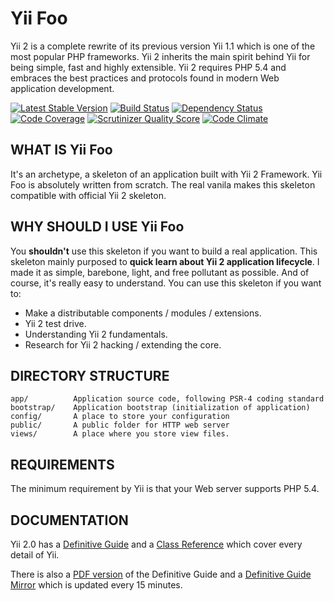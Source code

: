 Yii Foo
=======

Yii 2 is a complete rewrite of its previous version Yii 1.1 which is one of the most popular PHP frameworks.
Yii 2 inherits the main spirit behind Yii for being simple, fast and highly extensible.
Yii 2 requires PHP 5.4 and embraces the best practices and protocols found in modern Web application development.

[![Latest Stable Version](https://poser.pugx.org/yiisoft/yii2/v/stable.png)](https://packagist.org/packages/yiisoft/yii2)
[![Build Status](https://secure.travis-ci.org/yiisoft/yii2.png)](http://travis-ci.org/yiisoft/yii2)
[![Dependency Status](https://www.versioneye.com/php/yiisoft:yii2/dev-master/badge.png)](https://www.versioneye.com/php/yiisoft:yii2/dev-master)
[![Code Coverage](https://scrutinizer-ci.com/g/yiisoft/yii2/badges/coverage.png?s=31d80f1036099e9d6a3e4d7738f6b000b3c3d10e)](https://scrutinizer-ci.com/g/yiisoft/yii2/)
[![Scrutinizer Quality Score](https://scrutinizer-ci.com/g/yiisoft/yii2/badges/quality-score.png?s=b1074a1ff6d0b214d54fa5ab7abbb90fc092471d)](https://scrutinizer-ci.com/g/yiisoft/yii2/)
[![Code Climate](https://codeclimate.com/github/yiisoft/yii2.png)](https://codeclimate.com/github/yiisoft/yii2)

WHAT IS Yii Foo
---------------

It's an archetype, a skeleton of an application built with Yii 2 Framework.
Yii Foo is absolutely written from scratch.
The real vanila makes this skeleton compatible with official Yii 2 skeleton.

WHY SHOULD I USE Yii Foo
------------------------

You **shouldn't** use this skeleton if you want to build a real application.
This skeleton mainly purposed to **quick learn about Yii 2 application lifecycle**.
I made it as simple, barebone, light, and free pollutant as possible.
And of course, it's really easy to understand.
You can use this skeleton if you want to:

* Make a distributable components / modules / extensions.
* Yii 2 test drive.
* Understanding Yii 2 fundamentals.
* Research for Yii 2 hacking / extending the core.

DIRECTORY STRUCTURE
-------------------

```
app/          Application source code, following PSR-4 coding standard
bootstrap/    Application bootstrap (initialization of application)
config/       A place to store your configuration
public/       A public folder for HTTP web server
views/        A place where you store view files.
```

REQUIREMENTS
------------

The minimum requirement by Yii is that your Web server supports PHP 5.4.


DOCUMENTATION
-------------

Yii 2.0 has a [Definitive Guide](http://www.yiiframework.com/doc-2.0/guide-index.html) and
a [Class Reference](http://www.yiiframework.com/doc-2.0/index.html) which cover every detail of Yii.

There is also a [PDF version](http://stuff.cebe.cc/yii2-guide.pdf) of the Definitive Guide
and a [Definitive Guide Mirror](http://stuff.cebe.cc/yii2docs/) which is updated every 15 minutes.
